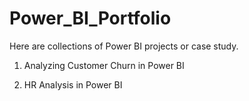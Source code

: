 # Power_BI_Portfolio
Here are collections of Power BI projects or case study. 

1. Analyzing Customer Churn in Power BI


2. HR Analysis in Power BI

